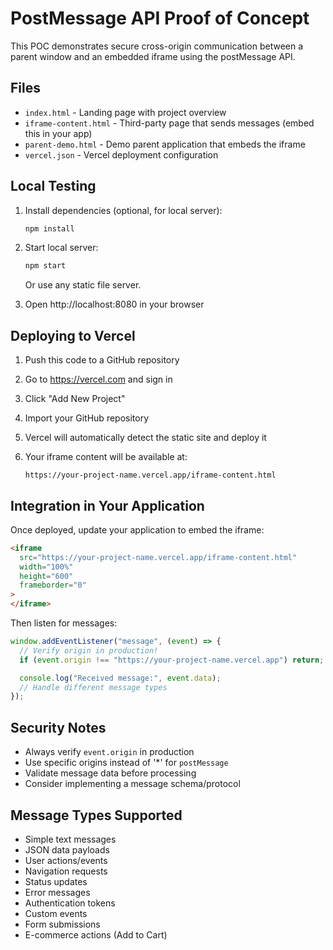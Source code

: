 # PostMessage API Proof of Concept

This POC demonstrates secure cross-origin communication between a parent window and an embedded iframe using the postMessage API.

## Files

- `index.html` - Landing page with project overview
- `iframe-content.html` - Third-party page that sends messages (embed this in your app)
- `parent-demo.html` - Demo parent application that embeds the iframe
- `vercel.json` - Vercel deployment configuration

## Local Testing

1. Install dependencies (optional, for local server):

   ```bash
   npm install
   ```

2. Start local server:

   ```bash
   npm start
   ```

   Or use any static file server.

3. Open http://localhost:8080 in your browser

## Deploying to Vercel

1. Push this code to a GitHub repository

2. Go to https://vercel.com and sign in

3. Click "Add New Project"

4. Import your GitHub repository

5. Vercel will automatically detect the static site and deploy it

6. Your iframe content will be available at:
   ```
   https://your-project-name.vercel.app/iframe-content.html
   ```

## Integration in Your Application

Once deployed, update your application to embed the iframe:

```html
<iframe
  src="https://your-project-name.vercel.app/iframe-content.html"
  width="100%"
  height="600"
  frameborder="0"
>
</iframe>
```

Then listen for messages:

```javascript
window.addEventListener("message", (event) => {
  // Verify origin in production!
  if (event.origin !== "https://your-project-name.vercel.app") return;

  console.log("Received message:", event.data);
  // Handle different message types
});
```

## Security Notes

- Always verify `event.origin` in production
- Use specific origins instead of '\*' for `postMessage`
- Validate message data before processing
- Consider implementing a message schema/protocol

## Message Types Supported

- Simple text messages
- JSON data payloads
- User actions/events
- Navigation requests
- Status updates
- Error messages
- Authentication tokens
- Custom events
- Form submissions
- E-commerce actions (Add to Cart)
